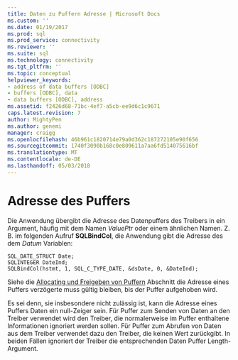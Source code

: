 ```yaml
---
title: Daten zu Puffern Adresse | Microsoft Docs
ms.custom: ''
ms.date: 01/19/2017
ms.prod: sql
ms.prod_service: connectivity
ms.reviewer: ''
ms.suite: sql
ms.technology: connectivity
ms.tgt_pltfrm: ''
ms.topic: conceptual
helpviewer_keywords:
- address of data buffers [ODBC]
- buffers [ODBC], data
- data buffers [ODBC], address
ms.assetid: f2426d68-71bc-4ef7-a5cb-ee9d6c1c9671
caps.latest.revision: 7
author: MightyPen
ms.author: genemi
manager: craigg
ms.openlocfilehash: 46b961c1820714e79a0d362c187272105e90f656
ms.sourcegitcommit: 1740f3090b168c0e809611a7aa6fd514075616bf
ms.translationtype: MT
ms.contentlocale: de-DE
ms.lasthandoff: 05/03/2018
---
```

# <a name="data-buffer-address"></a>Adresse des Puffers
Die Anwendung übergibt die Adresse des Datenpuffers des Treibers in ein Argument, häufig mit dem Namen *ValuePtr* oder einem ähnlichen Namen. Z. B. im folgenden Aufruf **SQLBindCol**, die Anwendung gibt die Adresse des dem *Datum* Variablen:  
  
```  
SQL_DATE_STRUCT Date;  
SQLINTEGER DateInd;  
SQLBindCol(hstmt, 1, SQL_C_TYPE_DATE, &dsDate, 0, &DateInd);  
```  
  
 Siehe die [Allocating und Freigeben von Puffern](../../../odbc/reference/develop-app/allocating-and-freeing-buffers.md) Abschnitt die Adresse eines Puffers verzögerte muss gültig bleiben, bis der Puffer aufgehoben wird.  
  
 Es sei denn, sie insbesondere nicht zulässig ist, kann die Adresse eines Puffers Daten ein null-Zeiger sein. Für Puffer zum Senden von Daten an den Treiber verwendet wird den Treiber, die normalerweise im Puffer enthaltene Informationen ignoriert werden sollen. Für Puffer zum Abrufen von Daten aus dem Treiber verwendet dazu den Treiber, die keinen Wert zurückgibt. In beiden Fällen ignoriert der Treiber die entsprechenden Daten Puffer Length-Argument.
